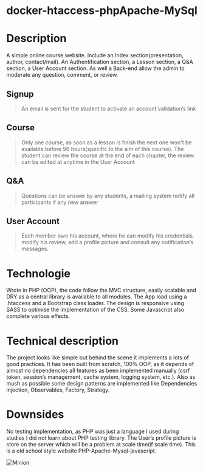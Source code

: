 # docker-htaccess-phpApache-MySql

# Description
A simple online course website. Include an Index section(presentation, author, contact/mail). An Authentification section, a Lesson section, a Q&A section, a User Account section. As well a Back-end allow the admin to moderate any question, comment, or review.

## Signup
> An email is sent for the student to activate an account validation’s link

## Course
> Only one course, as soon as a lesson is finish the next one won't be available before 96 hours(specific to the aim of this course). The student can review the course at the end of each chapter, the review can be edited at anytime in the User Account

## Q&A 
> Questions can be answer by any students, a mailing system notify all participants if any new answer

## User Account
> Each member own his account, where he can modify his credentials, modify his review, add a profile picture and consult any notification’s messages. 

# Technologie
Wrote in PHP (OOP), the code follow the MVC structure, easily scalable and DRY as a central library is available to all modules. The App load using a .htaccess and a Bootstrap class loader. The design is responsive using SASS to optimise the implementation of the CSS. Some Javascript also complete various effects.

# Technical description
The project looks like simple but behind the scene it implements a lots of good practices. It has been built from scratch, 100% OOP, as it depends of almost no dependencies all features as been implemented manually (csrf token, session’s management, cache system, logging system, etc.). Also as mush as possible some design patterns are implemented like Dependencies injection,  Observables, Factory, Strategy.

# Downsides
No testing implementation, as PHP was just a language I used during studies I did not learn about PHP testing library. The User’s profile picture is store on the server which will be a problem at scale time(if scale time). This is a old school style website PHP-Apache-Mysql-javascript.

![Minion](https://octodex.github.com/images/minion.png)
